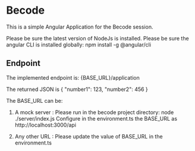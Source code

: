 # Becode

This is a simple Angular Application for the Becode session.

Please be sure the latest version of NodeJs is installed.
Please be sure the angular CLI is installed globally: npm install -g @angular/cli

## Endpoint

The implemented endpoint is: {BASE_URL}/application

The returned JSON is 
{
  "number1": 123,
  "number2": 456
}

The BASE_URL can be:

1. A mock server : 
  Please run in the becode project directory: node ./server/index.js
  Configure in the environment.ts the BASE_URL as http://localhost:3000/api

2. Any other URL :
  Please update the value of BASE_URL in the environment.ts
